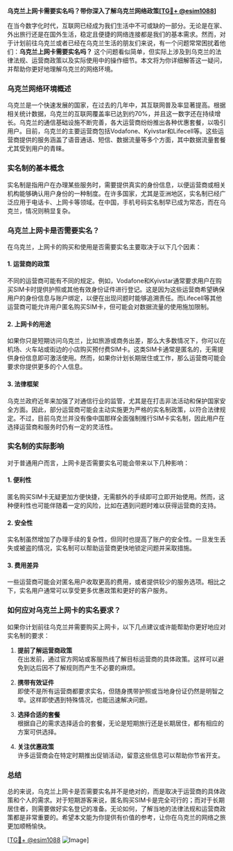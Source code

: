 **乌克兰上网卡需要实名吗？带你深入了解乌克兰网络政策[[TG💪+ @esim1088](https://t.me/s/esim1088)]**

在当今数字化时代，互联网已经成为我们生活中不可或缺的一部分。无论是在家、外出旅行还是在国外生活，稳定且便捷的网络连接都是我们的基本需求。然而，对于计划前往乌克兰或者已经在乌克兰生活的朋友们来说，有一个问题常常困扰着他们：**乌克兰上网卡需要实名吗？** 这个问题看似简单，但实际上涉及到乌克兰的法律法规、运营商政策以及实际使用中的操作细节。本文将为你详细解答这一疑问，并帮助你更好地理解乌克兰的网络环境。

### 乌克兰网络环境概述

乌克兰是一个快速发展的国家，在过去的几年中，其互联网普及率显著提高。根据相关统计数据，乌克兰的互联网覆盖率已达到约70%，并且这一数字还在持续增长。乌克兰的通信基础设施不断完善，各大运营商纷纷推出各种优惠套餐，以吸引用户。目前，乌克兰的主要运营商包括Vodafone、Kyivstar和Lifecell等。这些运营商提供的服务涵盖了语音通话、短信、数据流量等多个方面，其中数据流量套餐尤其受到用户的青睐。

### 实名制的基本概念

实名制是指用户在办理某些服务时，需要提供真实的身份信息，以便运营商或相关机构能够确认用户身份的一种制度。在许多国家，尤其是亚洲地区，实名制已经广泛应用于电话卡、上网卡等领域。在中国，手机号码实名制早已成为常态，而在乌克兰，情况则稍显复杂。

### 乌克兰上网卡是否需要实名？

在乌克兰，上网卡的购买和使用是否需要实名主要取决于以下几个因素：

#### 1. **运营商的政策**
不同的运营商可能有不同的规定。例如，Vodafone和Kyivstar通常要求用户在购买SIM卡时提供护照或其他有效身份证件进行登记。这是因为这些运营商希望确保用户的身份信息与账户绑定，以便在出现问题时能够追溯责任。而Lifecell等其他运营商可能允许用户匿名购买SIM卡，但可能会对数据流量的使用施加限制。

#### 2. **上网卡的用途**
如果你只是短期访问乌克兰，比如旅游或商务出差，那么大多数情况下，你可以在机场、火车站或街边的小店购买预付费SIM卡。这类SIM卡通常是匿名的，无需提供身份信息即可激活使用。然而，如果你计划长期居住或工作，那么运营商可能会要求你提供更多的个人信息。

#### 3. **法律框架**
乌克兰政府近年来加强了对通信行业的监管，尤其是在打击非法活动和保护国家安全方面。因此，部分运营商可能会主动实施更为严格的实名制政策，以符合法律规定。不过，目前乌克兰并没有像中国那样全面强制推行SIM卡实名制，因此用户在选择运营商和服务时仍有一定的灵活性。

### 实名制的实际影响

对于普通用户而言，上网卡是否需要实名可能会带来以下几种影响：

#### 1. **便利性**
匿名购买SIM卡无疑更加方便快捷，无需额外的手续即可立即开始使用。然而，这种便利性也可能伴随着一定的风险，比如在遇到问题时难以获得运营商的支持。

#### 2. **安全性**
实名制虽然增加了办理手续的复杂性，但同时也提高了账户的安全性。一旦发生丢失或被盗的情况，实名制可以帮助运营商更快地锁定问题并采取措施。

#### 3. **费用差异**
一些运营商可能会对匿名用户收取更高的费用，或者提供较少的服务选项。相比之下，实名用户通常可以享受更多优惠政策和更好的客户服务。

### 如何应对乌克兰上网卡的实名要求？

如果你计划前往乌克兰并需要购买上网卡，以下几点建议或许能帮助你更好地应对实名制的要求：

1. **提前了解运营商政策**  
   在出发前，通过官方网站或客服热线了解目标运营商的具体政策。这样可以避免到达后因不了解规则而产生不必要的麻烦。

2. **携带有效证件**  
   即使不是所有运营商都要求实名，但随身携带护照或当地身份证仍然是明智之举。这样即使遇到特殊情况，也能迅速解决问题。

3. **选择合适的套餐**  
   根据自己的需求选择适合的套餐，无论是短期旅行还是长期居住，都有相应的方案可供选择。

4. **关注优惠政策**  
   许多运营商会在特定时期推出促销活动，留意这些信息可以帮助你节省开支。

### 总结

总的来说，乌克兰上网卡是否需要实名并不是绝对的，而是取决于运营商的具体政策和个人的需求。对于短期游客来说，匿名购买SIM卡是完全可行的；而对于长期居住者，则需要做好实名登记的准备。无论如何，了解当地的法律法规和运营商政策都是非常重要的。希望本文能为你提供有价值的参考，让你在乌克兰的网络之旅更加顺畅愉快。

[[TG💪+ @esim1088](https://t.me/s/esim1088) ![Image](https://i.postimg.cc/4NQfJmqS/Snipaste-2025-05-13-00-14-12.png)]